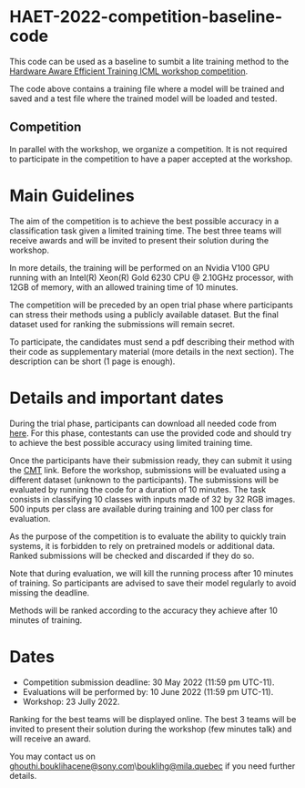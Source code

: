 # HAET-2022-competition-baseline-code
This code can be used as a baseline to sumbit a lite training method to the [Hardware Aware Efficient Training ICML workshop competition](https://haet2022.github.io/challenge). 

The code above contains a training file where a model will be trained and saved and a test file where the trained model will be loaded and tested.

## Competition

In parallel with the workshop, we organize a competition. It is not required to participate in the competition to have a paper accepted at the workshop.

# Main Guidelines

The aim of the competition is to achieve the best possible accuracy in a classification task given a limited training time. The best three teams will receive awards and will be invited to present their solution during the workshop.

In more details, the training will be performed on an Nvidia V100 GPU running with an Intel(R) Xeon(R) Gold 6230 CPU @ 2.10GHz processor, with 12GB of memory, with an allowed training time of 10 minutes.

The competition will be preceded by an open trial phase where participants can stress their methods using a publicly available dataset. But the final dataset used for ranking the submissions will remain secret.

To participate, the candidates must send a pdf describing their method with their code as supplementary material (more details in the next section). The description can be short (1 page is enough).

# Details and important dates

During the trial phase, participants can download all needed code from [here](https://github.com/eghouti/HAET-2022-competition-baseline-code). For this phase, contestants can use the provided code and should try to achieve the best possible accuracy using limited training time. 

Once the participants have their submission ready, they can submit it using the [CMT](https://cmt3.research.microsoft.com/HAET2022/Submission/Manage) link. Before the workshop, submissions will be evaluated using a different dataset (unknown to the participants). The submissions will be evaluated by running the code for a duration of 10 minutes. The task consists in classifying 10 classes with inputs made of 32 by 32 RGB images. 500 inputs per class are available during training and 100 per class for evaluation.

As the purpose of the competition is to evaluate the ability to quickly train systems, it is forbidden to rely on pretrained models or additional data. Ranked submissions will be checked and discarded if they do so.

Note that during evaluation, we will kill the running process after 10 minutes of training. So participants are advised to save their model regularly to avoid missing the deadline.

Methods will be ranked according to the accuracy they achieve after 10 minutes of training.

# Dates

- Competition submission deadline: 30 May 2022 (11:59 pm UTC-11).
- Evaluations will be performed by: 10 June 2022 (11:59 pm UTC-11).
- Workshop: 23 Jully 2022.


Ranking for the best teams will be displayed online. The best 3 teams will be invited to present their solution during the workshop (few minutes talk) and will receive an award.



You may contact us on ghouthi.bouklihacene@sony.com\bouklihg@mila.quebec if you need further details.


